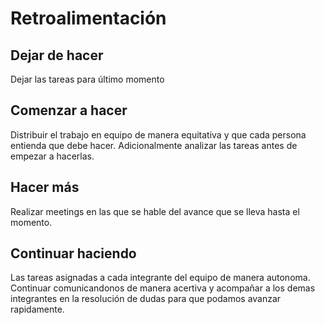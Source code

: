 # Retroalimentación

## Dejar de hacer

Dejar las tareas para último momento

## Comenzar a hacer

Distribuir el trabajo en equipo de manera equitativa y que cada persona entienda que debe hacer. Adicionalmente analizar las tareas antes de empezar a hacerlas. 

## Hacer más

Realizar meetings en las que se hable del avance que se lleva hasta el momento. 
## Continuar haciendo

Las tareas asignadas a cada integrante del equipo de manera autonoma. Continuar comunicandonos de manera acertiva y acompañar a los demas integrantes en la resolución de dudas para que podamos avanzar rapidamente. 


